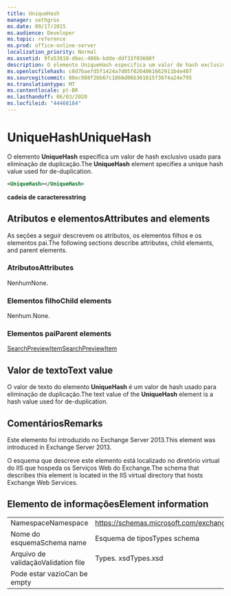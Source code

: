 ```yaml
---
title: UniqueHash
manager: sethgros
ms.date: 09/17/2015
ms.audience: Developer
ms.topic: reference
ms.prod: office-online-server
localization_priority: Normal
ms.assetid: 9fa53810-d6ec-406b-bdde-ddf33f03600f
description: O elemento UniqueHash especifica um valor de hash exclusivo usado para eliminação de duplicação.
ms.openlocfilehash: c0d7baefd5f1424a7d05f0264061662911b4e407
ms.sourcegitcommit: 88ec988f2bb67c1866d06b361615f3674a24e795
ms.translationtype: MT
ms.contentlocale: pt-BR
ms.lasthandoff: 06/03/2020
ms.locfileid: "44468184"
---
```

# <a name="uniquehash"></a><span data-ttu-id="77624-103">UniqueHash</span><span class="sxs-lookup"><span data-stu-id="77624-103">UniqueHash</span></span>

<span data-ttu-id="77624-104">O elemento **UniqueHash** especifica um valor de hash exclusivo usado para eliminação de duplicação.</span><span class="sxs-lookup"><span data-stu-id="77624-104">The **UniqueHash** element specifies a unique hash value used for de-duplication.</span></span> 
  
```XML
<UniqueHash></UniqueHash>
```

 <span data-ttu-id="77624-105">**cadeia de caracteres**</span><span class="sxs-lookup"><span data-stu-id="77624-105">**string**</span></span>
## <a name="attributes-and-elements"></a><span data-ttu-id="77624-106">Atributos e elementos</span><span class="sxs-lookup"><span data-stu-id="77624-106">Attributes and elements</span></span>

<span data-ttu-id="77624-107">As seções a seguir descrevem os atributos, os elementos filhos e os elementos pai.</span><span class="sxs-lookup"><span data-stu-id="77624-107">The following sections describe attributes, child elements, and parent elements.</span></span>
  
### <a name="attributes"></a><span data-ttu-id="77624-108">Atributos</span><span class="sxs-lookup"><span data-stu-id="77624-108">Attributes</span></span>

<span data-ttu-id="77624-109">Nenhum</span><span class="sxs-lookup"><span data-stu-id="77624-109">None.</span></span>
  
### <a name="child-elements"></a><span data-ttu-id="77624-110">Elementos filho</span><span class="sxs-lookup"><span data-stu-id="77624-110">Child elements</span></span>

<span data-ttu-id="77624-111">Nenhum.</span><span class="sxs-lookup"><span data-stu-id="77624-111">None.</span></span>
  
### <a name="parent-elements"></a><span data-ttu-id="77624-112">Elementos pai</span><span class="sxs-lookup"><span data-stu-id="77624-112">Parent elements</span></span>

[<span data-ttu-id="77624-113">SearchPreviewItem</span><span class="sxs-lookup"><span data-stu-id="77624-113">SearchPreviewItem</span></span>](searchpreviewitem.md)
  
## <a name="text-value"></a><span data-ttu-id="77624-114">Valor de texto</span><span class="sxs-lookup"><span data-stu-id="77624-114">Text value</span></span>

<span data-ttu-id="77624-115">O valor de texto do elemento **UniqueHash** é um valor de hash usado para eliminação de duplicação.</span><span class="sxs-lookup"><span data-stu-id="77624-115">The text value of the **UniqueHash** element is a hash value used for de-duplication.</span></span> 
  
## <a name="remarks"></a><span data-ttu-id="77624-116">Comentários</span><span class="sxs-lookup"><span data-stu-id="77624-116">Remarks</span></span>

<span data-ttu-id="77624-117">Este elemento foi introduzido no Exchange Server 2013.</span><span class="sxs-lookup"><span data-stu-id="77624-117">This element was introduced in Exchange Server 2013.</span></span>
  
<span data-ttu-id="77624-118">O esquema que descreve este elemento está localizado no diretório virtual do IIS que hospeda os Serviços Web do Exchange.</span><span class="sxs-lookup"><span data-stu-id="77624-118">The schema that describes this element is located in the IIS virtual directory that hosts Exchange Web Services.</span></span>
  
## <a name="element-information"></a><span data-ttu-id="77624-119">Elemento de informações</span><span class="sxs-lookup"><span data-stu-id="77624-119">Element information</span></span>

|||
|:-----|:-----|
|<span data-ttu-id="77624-120">Namespace</span><span class="sxs-lookup"><span data-stu-id="77624-120">Namespace</span></span>  <br/> |https://schemas.microsoft.com/exchange/services/2006/types  <br/> |
|<span data-ttu-id="77624-121">Nome do esquema</span><span class="sxs-lookup"><span data-stu-id="77624-121">Schema name</span></span>  <br/> |<span data-ttu-id="77624-122">Esquema de tipos</span><span class="sxs-lookup"><span data-stu-id="77624-122">Types schema</span></span>  <br/> |
|<span data-ttu-id="77624-123">Arquivo de validação</span><span class="sxs-lookup"><span data-stu-id="77624-123">Validation file</span></span>  <br/> |<span data-ttu-id="77624-124">Types. xsd</span><span class="sxs-lookup"><span data-stu-id="77624-124">Types.xsd</span></span>  <br/> |
|<span data-ttu-id="77624-125">Pode estar vazio</span><span class="sxs-lookup"><span data-stu-id="77624-125">Can be empty</span></span>  <br/> ||
   


